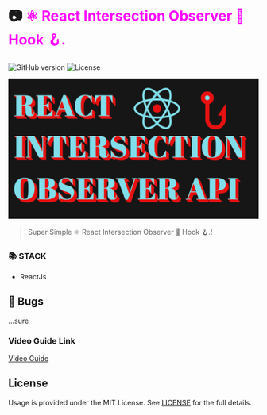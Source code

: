 # 📷 <span style="color:magenta">⚛️ React Intersection Observer 👀 Hook 🪝.</span>


![GitHub version](https://img.shields.io/badge/version-v1.0.0-blue.svg)
![License](https://img.shields.io/github/license/yilber/readme-boilerplate.svg)


<!-- ## Background -->

![image](/public/FRONT.png)

> Super Simple ⚛️ React Intersection Observer 👀 Hook 🪝.!

### 📚 STACK
- ReactJs


## 🐛 Bugs

...sure

### Video Guide Link
    
[Video Guide](https://youtu.be/5Z3jzMWhGHQ)

## License

Usage is provided under the MIT License. See [LICENSE](https://github.com/Yilber/readme-boilerplate/blob/master/LICENSE) for the full details.